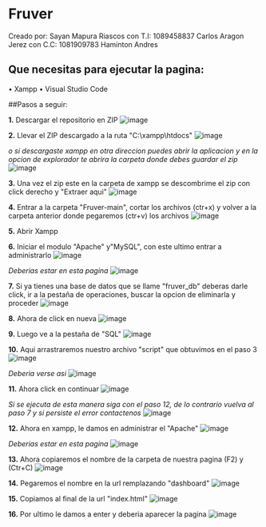 # Fruver
Creado por:
Sayan Mapura Riascos con T.I: 1089458837
Carlos Aragon Jerez con C.C: 1081909783
Haminton Andres 

## Que necesitas para ejecutar la pagina:
• Xampp
• Visual Studio Code

##Pasos a seguir:

**1.** Descargar el repositorio en ZIP
![image](https://github.com/user-attachments/assets/76371edb-36e4-4452-890f-5ec6e34809ff)

**2.** Llevar el ZIP descargado a la ruta "C:\xampp\htdocs"
![image](https://github.com/user-attachments/assets/e7079e26-f4c4-41f0-a49c-c6f1389d6e6c)
 
 *o si descargaste xampp en otra direccion puedes abrir la aplicacion y en la opcion de explorador te abrira la carpeta donde debes guardar el zip*
 ![image](https://github.com/user-attachments/assets/d6f48a6f-9dce-4110-a3a1-5dd24cd5310a)
 
 **3.** Una vez el zip este en la carpeta de xampp se descombrime el zip con click derecho y "Extraer aqui"
 ![image](https://github.com/user-attachments/assets/5cab804a-04a5-4303-8b5e-b9d90e497e82)
 
 **4.** Entrar a la carpeta "Fruver-main", cortar los archivos (ctr+x) y volver a la carpeta anterior donde pegaremos (ctr+v) los archivos
![image](https://github.com/user-attachments/assets/13396f87-5808-4ac8-982c-9bca39f20e70)

**5.** Abrir Xampp

**6.** Iniciar el modulo "Apache" y"MySQL", con este ultimo entrar a administrarlo
![image](https://github.com/user-attachments/assets/4d622ead-a425-4317-9fe7-528ecbe92588)

*Deberias estar en esta pagina*
![image](https://github.com/user-attachments/assets/e6ec6d8b-9502-4ab1-a834-4b78523e2f3b)

**7.** Si ya tienes una base de datos que se llame "fruver_db" deberas darle click, ir a la pestaña de operaciones, buscar la opcion de eliminarla y proceder
![image](https://github.com/user-attachments/assets/c8a20b3e-df64-4280-9cd0-3802ade40aff)

**8.** Ahora de click en nueva
![image](https://github.com/user-attachments/assets/d9d9f044-4867-46d0-a7a0-e501604b1678)

**9.** Luego ve a la pestaña de "SQL"
![image](https://github.com/user-attachments/assets/d5fcd056-fd7d-4937-b1d6-20156d2f1c8f)

**10.** Aqui arrastraremos nuestro archivo "script" que obtuvimos en el paso 3
![image](https://github.com/user-attachments/assets/2d9a3d69-34cc-41b9-8bbc-94c9b194a88d)

*Deberia verse asi*
![image](https://github.com/user-attachments/assets/b7456fa1-e782-44f4-9750-bce5845d8840)

**11.** Ahora click en continuar
![image](https://github.com/user-attachments/assets/acd96c91-d3ea-4c12-b620-ef9d3e2344dd)

*Si se ejecuta de esta manera siga con el paso 12, de lo contrario vuelva al paso 7 y si persiste el error contactenos*
![image](https://github.com/user-attachments/assets/f9893410-9008-444c-acba-e228288d5d40)

**12.** Ahora en xampp, le damos en administrar el "Apache"
![image](https://github.com/user-attachments/assets/7cfd6804-f054-4e17-97db-1b00414a937c)

*Deberias estar en esta pagina*
![image](https://github.com/user-attachments/assets/491d279e-bbe7-4364-a0a2-da09794a0734)

**13.** Ahora copiaremos el nombre de la carpeta de nuestra pagina (F2) y (Ctr+C)
![image](https://github.com/user-attachments/assets/50b8fc90-97da-4262-8083-40f94c109257)


**14.** Pegaremos el nombre en la url remplazando "dashboard"
![image](https://github.com/user-attachments/assets/a57ae735-7cfe-4950-b8f7-c684095b7b8e)

**15.** Copiamos al final de la url "index.html"
![image](https://github.com/user-attachments/assets/51b46bd2-a074-470c-9efc-86b807d612bc)

**16.** Por ultimo le damos a enter y deberia aparecer la pagina
![image](https://github.com/user-attachments/assets/53d6b600-c558-4905-bb64-bee4e6e9b52f)


















